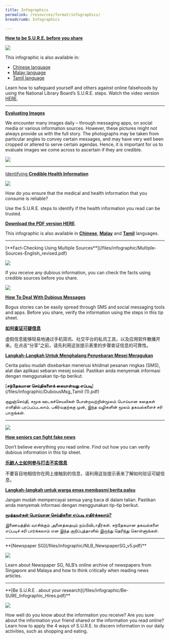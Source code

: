 ```yaml
---
title: Infographics
permalink: /resources/format/infographics/
breadcrumb: Infographics

---
```




**[How to be S.U.R.E. before you share](https://go.gov.sg/2023-sure-infographic-eng)**

![](/images/how-to-be-sure-infographic-eng.png)

This infographic is also available in:

- [Chinese language](https://go.gov.sg/2023-sure-infographic-chi)
- [Malay language](https://go.gov.sg/2023-sure-infographic-malay)
- [Tamil language](https://go.gov.sg/2023-sure-infographic-tamil)

Learn how to safeguard yourself and others against online falsehoods by using the National Library Board’s S.U.R.E. steps. Watch the video version [HERE](/resources/format/videos).



<hr>

**[Evaluating Images](/blog/information-literacy/il00003)**

We encounter many images daily – through messaging apps, on social media or various information sources. However, these pictures might not always provide us with the full story. The photographs may be taken from particular angles to convey certain messages, and may have very well been cropped or altered to serve certain agendas. Hence, it is important for us to evaluate images we come across to ascertain if they are credible.  

![](/images/infographic-eval-photos-3.jpg)

<hr>



[Identifying **Credible Health Information**](/blog/information-literacy/il00002) 

![](/images/infographic-identifying-credible-health-information-thmb.jpg)



How do you ensure that the medical and health information that you consume is reliable?

Use the S.U.R.E. steps to identify if the health information you read can be trusted.

**[Download the PDF version HERE](/files/infographic/Infographic-Identifying-Credible-Health-Information.pdf)**.

This infographic is also available in **[Chinese](/blog/information-literacy/il00004)**, **[Malay](/blog/information-literacy/il00005)** and **[Tamil](/blog/information-literacy/il00006)** languages.



<hr>
[**Fact-Checking Using Multiple Sources**](/files/infographic/Multiple-Sources-English_revised.pdf)

![](/images/multiple-sources-header.jpg)

If you receive any dubious information, you can check the facts using credible sources before you share.



![](/images/dubious-messages-english.png)

**[How To Deal With Dubious Messages](/files/infographic/Dubious-Messages-Eng.pdf)**

Bogus stories can be easily spread through SMS and social messaging tools and apps. Before you share, verify the information using the steps in this tip sheet. 





**[如何查证可疑信息](/files/infographic/Dubious-Messages-Chinese.pdf)**

虚假信息能够轻易地通过手机简讯、社交平台的私讯工具，以及应用软件散播开来。在点击“分享”之前，请先利用这张提示表里的步骤查证信息的可靠性。





**[Langkah-Langkah Untuk Menghalang Penyebaran Mesej Meragukan](/files/infographic/DubiousMsg_Malay_FA.pdf)**

Cerita palsu mudah disebarkan menerusi khidmat pesanan ringkas (SMS), alat dan aplikasi sebaran mesej sosial. Pastikan anda menyemak informasi dengan menggunakan tip-tip  berikut.





[**சந்தேகமான செய்திகளைக் கையாள்வது எப்படி**](/files/infographic/DubiousMsg_Tamil (1).pdf)

குறுஞ்செய்தி, சமூக ஊடகச்செயலிகள் போன்றவற்றின்மூலம் பொய்யான கதைகள் எளிதில் பரப்பப்படலாம். பகிர்வதற்ககு முன், இந்த வழிகளின் மூலம் தகவல்களைச் சரி பாருங்கள்.



<hr>

![](/images/seniors-fake-news.jpg)

**[How seniors can fight fake news](/files/infographic/Infog-1-Marcus-Chin-English-FINAL-002.pdf)**

Don’t believe everything you read online. Find out how you can verify dubious information in this tip sheet.    





[**乐龄人士如何参与打击不实信息**](/files/infographic/Marcus-Chin-Chinese-R2.pdf)

不要盲目地相信你在网上接触到的信息，请利用这张提示表来了解如何验证可疑信息。  





**[Langkah-langkah untuk warga emas membasmi berita palsu](/files/infographic/SENIOR-CITIZENS-MALAY-r2.pdf)**

Jangan mudah mempercayai semua yang baca di dalam talian. Pastikan anda menyemak informasi dengan menggunakan tip-tip berikut.





[**மூத்தவர்கள் பொய்யான செய்திகளை எப்படி எதிர்க்கலாம்?**](/files/infographic/Infographic1_Dont-trust-everything-you-read-online_Tamil_FA.pdf)

இணையத்தில் வாசிக்கும் அனைத்தையும் நம்பிவிடாதீர்கள்.   சந்தேகமான தகவல்களை எப்படிச் சரி பார்க்கலாம் என இந்த குறிப்புத்தாளில் இருந்து தெரிந்து கொள்ளுங்கள்.  



<hr>
**[Newspaper SG](/files/infographic/NLB_NewspaperSG_v5.pdf)**

![](/images/newspapersg-masthead-1050x536.jpg)

Learn about Newspaper SG, NLB’s online archive of newspapers from Singapore and Malaya and how to think critically when reading news articles.  



<hr>
**[Be S.U.R.E . about your research](/files/infographic/Be-SURE_Infographic_Hires.pdf)**

![](/images/besure-infographicheader-e1450169907842-1050x700.png)

How well do you know about the information you receive? Are you sure about the information your friend shared or the information you read online? Learn how to apply the 4 ways of S.U.R.E. to discern information in our daily activities, such as shopping and eating.



